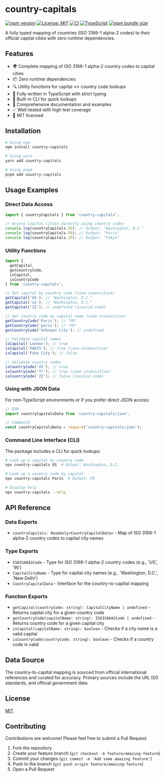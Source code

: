# country-capitals

[![npm version](https://img.shields.io/npm/v/country-capitals.svg)](https://www.npmjs.com/package/country-capitals)
[![License: MIT](https://img.shields.io/badge/License-MIT-blue.svg)](https://opensource.org/licenses/MIT)
[![CI](https://github.com/venkatajanapareddy/country-capitals/actions/workflows/ci.yml/badge.svg)](https://github.com/venkatajanapareddy/country-capitals/actions/workflows/ci.yml)
[![TypeScript](https://img.shields.io/badge/TypeScript-4.9%2B-blue)](https://www.typescriptlang.org/)
[![npm bundle size](https://img.shields.io/bundlephobia/minzip/country-capitals)](https://bundlephobia.com/package/country-capitals)

A fully typed mapping of countries (ISO 3166-1 alpha-2 codes) to their official capital cities with zero runtime dependencies.

## Features

- 🌍 Complete mapping of ISO 3166-1 alpha-2 country codes to capital cities
- 📦 Zero runtime dependencies
- 🔍 Utility functions for capital <-> country code lookups
- 💪 Fully written in TypeScript with strict typing
- 🔧 Built-in CLI for quick lookups
- 📕 Comprehensive documentation and examples
- ✅ Well-tested with high test coverage
- 📄 MIT licensed

## Installation

```bash
# Using npm
npm install country-capitals

# Using yarn
yarn add country-capitals

# Using pnpm
pnpm add country-capitals
```

## Usage Examples

### Direct Data Access

```typescript
import { countryCapitals } from 'country-capitals';

// Access capital cities directly using country codes
console.log(countryCapitals.US); // Output: "Washington, D.C."
console.log(countryCapitals.FR); // Output: "Paris"
console.log(countryCapitals.JP); // Output: "Tokyo"
```

### Utility Functions

```typescript
import {
  getCapital,
  getCountryCode,
  isCapital,
  isCountryCode
} from 'country-capitals';

// Get capital by country code (case-insensitive)
getCapital('US'); // "Washington, D.C."
getCapital('us'); // "Washington, D.C."
getCapital('ZZ'); // undefined (invalid code)

// Get country code by capital name (case-insensitive)
getCountryCode('Paris'); // "FR"
getCountryCode('paris'); // "FR"
getCountryCode('Unknown City'); // undefined

// Validate capital names
isCapital('London'); // true
isCapital('PARIS'); // true (case-insensitive)
isCapital('Fake City'); // false

// Validate country codes
isCountryCode('US'); // true
isCountryCode('fr'); // true (case-insensitive)
isCountryCode('ZZ'); // false (invalid code)
```

### Using with JSON Data

For non-TypeScript environments or if you prefer direct JSON access:

```javascript
// ESM
import countryCapitalsData from 'country-capitals/json';

// CommonJS
const countryCapitalsData = require('country-capitals/json');
```

### Command Line Interface (CLI)

The package includes a CLI for quick lookups:

```bash
# Look up a capital by country code
npx country-capitals US  # Output: Washington, D.C.

# Look up a country code by capital
npx country-capitals Paris  # Output: FR

# Display help
npx country-capitals --help
```

## API Reference

### Data Exports

- `countryCapitals: Readonly<CountryCapitalData>` - Map of ISO 3166-1 alpha-2 country codes to capital city names

### Type Exports

- `ISO3166A2Code` - Type for ISO 3166-1 alpha-2 country codes (e.g., 'US', 'IN')
- `CapitalCityName` - Type for capital city names (e.g., 'Washington, D.C.', 'New Delhi')
- `CountryCapitalData` - Interface for the country-to-capital mapping

### Function Exports

- `getCapital(countryCode: string): CapitalCityName | undefined` - Returns capital city for a given country code
- `getCountryCode(capitalName: string): ISO3166A2Code | undefined` - Returns country code for a given capital city
- `isCapital(capitalName: string): boolean` - Checks if a city name is a valid capital
- `isCountryCode(countryCode: string): boolean` - Checks if a country code is valid

## Data Source

The country-to-capital mapping is sourced from official international references and curated for accuracy. Primary sources include the UN, ISO standards, and official government data.

## License

[MIT](LICENSE)

## Contributing

Contributions are welcome! Please feel free to submit a Pull Request.

1. Fork the repository
2. Create your feature branch (`git checkout -b feature/amazing-feature`)
3. Commit your changes (`git commit -m 'Add some amazing feature'`)
4. Push to the branch (`git push origin feature/amazing-feature`)
5. Open a Pull Request
